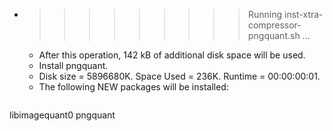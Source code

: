 * >>>>>>>>> Running inst-xtra-compressor-pngquant.sh ...
  * After this operation, 142 kB of additional disk space will be used.
  * Install pngquant.
  * Disk size = 5896680K. Space Used = 236K. Runtime = 00:00:00:01.
  * The following NEW packages will be installed:
  ```bash
libimagequant0 pngquant
  ```
